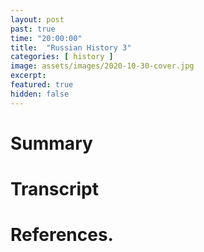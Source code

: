```yaml
---
layout: post
past: true
time: "20:00:00"
title:  "Russian History 3"
categories: [ history ]
image: assets/images/2020-10-30-cover.jpg
excerpt: 
featured: true
hidden: false
---
```


<!-- # Title brainstorm

 -->

<!-- # Exerpt

-->

# Summary

# Transcript

# References.

